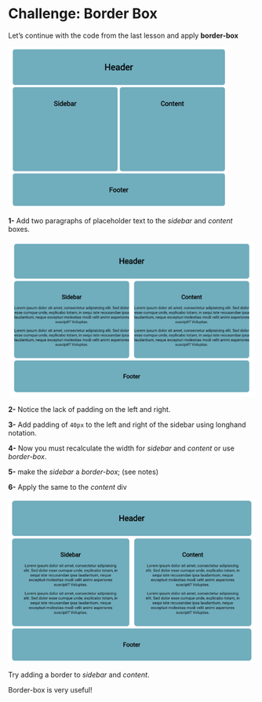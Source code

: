 
# Challenge: Border Box

Let’s continue with the code from the last lesson and apply **border-box**
 
![layout 1](img/layout.png)

**1-**  Add two paragraphs of placeholder text to the _sidebar_ and _content_ boxes.  

![layout 2](img/layout2.png)

**2-**  Notice the lack of padding on the left 
and right.

**3-**  Add padding of `40px` to the left and right of the sidebar using longhand notation.

**4-**  Now you must recalculate the width for _sidebar_ and _content_ or use _border-box_.

**5-**  make the _sidebar_ a _border-box_; (see notes)  

**6-**  Apply the same to the _content_ div
 
![layout 3](img/layout3.png)

Try adding a border to _sidebar_ and _content_.

Border-box is very useful!
